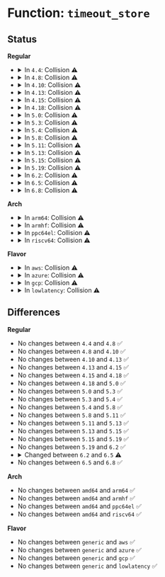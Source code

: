 # Function: <code>timeout_store</code>

## Status
<b>Regular</b>
<ul>
<li>
<details>
<summary>In <code>4.4</code>: Collision ⚠️</summary>

```c
ssize_t timeout_store(struct class *class, struct class_attribute *attr, const char *buf, size_t count);
```

**Collision:** Static-Static Collision

**Inline:** No

**Transformation:** False

**Instances:**

```
In drivers/base/firmware_class.c (ffffffff8155e420)
Location: drivers/base/firmware_class.c:544
Inline: False
```
```
In drivers/md/bitmap.c (ffffffff8169bfd0)
Location: drivers/md/bitmap.c:2255
Inline: False
```
**Symbols:**

```
ffffffff8155e420-ffffffff8155e452: timeout_store (STB_LOCAL)
ffffffff8169bfd0-ffffffff8169c0ba: timeout_store (STB_LOCAL)
```
</details>
</li>
<li>
<details>
<summary>In <code>4.8</code>: Collision ⚠️</summary>

```c
ssize_t timeout_store(struct class *class, struct class_attribute *attr, const char *buf, size_t count);
```

**Collision:** Static-Static Collision

**Inline:** No

**Transformation:** False

**Instances:**

```
In drivers/base/firmware_class.c (ffffffff815b29a0)
Location: drivers/base/firmware_class.c:540
Inline: False
```
```
In drivers/md/bitmap.c (ffffffff816fd100)
Location: drivers/md/bitmap.c:2337
Inline: False
```
**Symbols:**

```
ffffffff815b29a0-ffffffff815b29d2: timeout_store (STB_LOCAL)
ffffffff816fd100-ffffffff816fd1ed: timeout_store (STB_LOCAL)
```
</details>
</li>
<li>
<details>
<summary>In <code>4.10</code>: Collision ⚠️</summary>

```c
ssize_t timeout_store(struct class *class, struct class_attribute *attr, const char *buf, size_t count);
```

**Collision:** Static-Static Collision

**Inline:** No

**Transformation:** False

**Instances:**

```
In drivers/base/firmware_class.c (ffffffff815e1db0)
Location: drivers/base/firmware_class.c:601
Inline: False
```
```
In drivers/md/bitmap.c (ffffffff8172ecd0)
Location: drivers/md/bitmap.c:2365
Inline: False
```
**Symbols:**

```
ffffffff815e1db0-ffffffff815e1de2: timeout_store (STB_LOCAL)
ffffffff8172ecd0-ffffffff8172edbd: timeout_store (STB_LOCAL)
```
</details>
</li>
<li>
<details>
<summary>In <code>4.13</code>: Collision ⚠️</summary>

```c
ssize_t timeout_store(struct class *class, struct class_attribute *attr, const char *buf, size_t count);
```

**Collision:** Static-Static Collision

**Inline:** No

**Transformation:** False

**Instances:**

```
In drivers/base/firmware_class.c (ffffffff815f6a30)
Location: drivers/base/firmware_class.c:631
Inline: False
```
```
In drivers/md/bitmap.c (ffffffff81747d50)
Location: drivers/md/bitmap.c:2408
Inline: False
```
**Symbols:**

```
ffffffff815f6a30-ffffffff815f6a62: timeout_store (STB_LOCAL)
ffffffff81747d50-ffffffff81747e3d: timeout_store (STB_LOCAL)
```
</details>
</li>
<li>
<details>
<summary>In <code>4.15</code>: Collision ⚠️</summary>

```c
ssize_t timeout_store(struct class *class, struct class_attribute *attr, const char *buf, size_t count);
```

**Collision:** Static-Static Collision

**Inline:** No

**Transformation:** False

**Instances:**

```
In drivers/base/firmware_class.c (ffffffff8165e990)
Location: drivers/base/firmware_class.c:635
Inline: False
```
```
In drivers/md/md-bitmap.c (ffffffff817b9fe0)
Location: drivers/md/md-bitmap.c:2427
Inline: False
```
**Symbols:**

```
ffffffff8165e990-ffffffff8165e9c2: timeout_store (STB_LOCAL)
ffffffff817b9fe0-ffffffff817ba0cd: timeout_store (STB_LOCAL)
```
</details>
</li>
<li>
<details>
<summary>In <code>4.18</code>: Collision ⚠️</summary>

```c
ssize_t timeout_store(struct class *class, struct class_attribute *attr, const char *buf, size_t count);
```

**Collision:** Static-Static Collision

**Inline:** No

**Transformation:** False

**Instances:**

```
In drivers/base/firmware_loader/fallback.c (ffffffff8169b0c0)
Location: drivers/base/firmware_loader/fallback.c:140
Inline: False
```
```
In drivers/md/md-bitmap.c (ffffffff81802090)
Location: drivers/md/md-bitmap.c:2427
Inline: False
```
**Symbols:**

```
ffffffff8169b0c0-ffffffff8169b0f2: timeout_store (STB_LOCAL)
ffffffff81802090-ffffffff81802181: timeout_store (STB_LOCAL)
```
</details>
</li>
<li>
<details>
<summary>In <code>5.0</code>: Collision ⚠️</summary>

```c
ssize_t timeout_store(struct class *class, struct class_attribute *attr, const char *buf, size_t count);
```

**Collision:** Static-Static Collision

**Inline:** No

**Transformation:** False

**Instances:**

```
In drivers/base/firmware_loader/fallback.c (ffffffff816bb940)
Location: drivers/base/firmware_loader/fallback.c:140
Inline: False
```
```
In drivers/md/md-bitmap.c (ffffffff8182e2a0)
Location: drivers/md/md-bitmap.c:2419
Inline: False
```
**Symbols:**

```
ffffffff816bb940-ffffffff816bb972: timeout_store (STB_LOCAL)
ffffffff8182e2a0-ffffffff8182e391: timeout_store (STB_LOCAL)
```
</details>
</li>
<li>
<details>
<summary>In <code>5.3</code>: Collision ⚠️</summary>

```c
ssize_t timeout_store(struct class *class, struct class_attribute *attr, const char *buf, size_t count);
```

**Collision:** Static-Static Collision

**Inline:** No

**Transformation:** False

**Instances:**

```
In drivers/base/firmware_loader/fallback.c (ffffffff816f60e0)
Location: drivers/base/firmware_loader/fallback.c:140
Inline: False
```
```
In drivers/md/md-bitmap.c (ffffffff81870890)
Location: drivers/md/md-bitmap.c:2426
Inline: False
```
**Symbols:**

```
ffffffff816f60e0-ffffffff816f6114: timeout_store (STB_LOCAL)
ffffffff81870890-ffffffff81870981: timeout_store (STB_LOCAL)
```
</details>
</li>
<li>
<details>
<summary>In <code>5.4</code>: Collision ⚠️</summary>

```c
ssize_t timeout_store(struct class *class, struct class_attribute *attr, const char *buf, size_t count);
```

**Collision:** Static-Static Collision

**Inline:** No

**Transformation:** False

**Instances:**

```
In drivers/base/firmware_loader/fallback.c (ffffffff8171a4e0)
Location: drivers/base/firmware_loader/fallback.c:140
Inline: False
```
```
In drivers/md/md-bitmap.c (ffffffff818a2680)
Location: drivers/md/md-bitmap.c:2426
Inline: False
```
**Symbols:**

```
ffffffff8171a4e0-ffffffff8171a514: timeout_store (STB_LOCAL)
ffffffff818a2680-ffffffff818a2771: timeout_store (STB_LOCAL)
```
</details>
</li>
<li>
<details>
<summary>In <code>5.8</code>: Collision ⚠️</summary>

```c
ssize_t timeout_store(struct class *class, struct class_attribute *attr, const char *buf, size_t count);
```

**Collision:** Static-Static Collision

**Inline:** No

**Transformation:** False

**Instances:**

```
In drivers/base/firmware_loader/fallback.c (ffffffff817d6500)
Location: drivers/base/firmware_loader/fallback.c:143
Inline: False
```
```
In drivers/md/md-bitmap.c (ffffffff819720c0)
Location: drivers/md/md-bitmap.c:2421
Inline: False
```
**Symbols:**

```
ffffffff817d6500-ffffffff817d6536: timeout_store (STB_LOCAL)
ffffffff819720c0-ffffffff819721b1: timeout_store (STB_LOCAL)
```
</details>
</li>
<li>
<details>
<summary>In <code>5.11</code>: Collision ⚠️</summary>

```c
ssize_t timeout_store(struct class *class, struct class_attribute *attr, const char *buf, size_t count);
```

**Collision:** Static-Static Collision

**Inline:** No

**Transformation:** False

**Instances:**

```
In drivers/base/firmware_loader/fallback.c (ffffffff817eaf30)
Location: drivers/base/firmware_loader/fallback.c:143
Inline: False
```
```
In drivers/md/md-bitmap.c (ffffffff81976fd0)
Location: drivers/md/md-bitmap.c:2424
Inline: False
```
**Symbols:**

```
ffffffff817eaf30-ffffffff817eaf66: timeout_store (STB_LOCAL)
ffffffff81976fd0-ffffffff819770c1: timeout_store (STB_LOCAL)
```
</details>
</li>
<li>
<details>
<summary>In <code>5.13</code>: Collision ⚠️</summary>

```c
ssize_t timeout_store(struct class *class, struct class_attribute *attr, const char *buf, size_t count);
```

**Collision:** Static-Static Collision

**Inline:** No

**Transformation:** False

**Instances:**

```
In drivers/base/firmware_loader/fallback.c (ffffffff817cf6b0)
Location: drivers/base/firmware_loader/fallback.c:142
Inline: False
```
```
In drivers/md/md-bitmap.c (ffffffff8195b230)
Location: drivers/md/md-bitmap.c:2426
Inline: False
```
**Symbols:**

```
ffffffff817cf6b0-ffffffff817cf6e3: timeout_store (STB_LOCAL)
ffffffff8195b230-ffffffff8195b321: timeout_store (STB_LOCAL)
```
</details>
</li>
<li>
<details>
<summary>In <code>5.15</code>: Collision ⚠️</summary>

```c
ssize_t timeout_store(struct class *class, struct class_attribute *attr, const char *buf, size_t count);
```

**Collision:** Static-Static Collision

**Inline:** No

**Transformation:** False

**Instances:**

```
In drivers/base/firmware_loader/fallback.c (ffffffff81859e10)
Location: drivers/base/firmware_loader/fallback.c:142
Inline: False
```
```
In drivers/md/md-bitmap.c (ffffffff81a00a20)
Location: drivers/md/md-bitmap.c:2426
Inline: False
```
**Symbols:**

```
ffffffff81859e10-ffffffff81859e43: timeout_store (STB_LOCAL)
ffffffff81a00a20-ffffffff81a00b11: timeout_store (STB_LOCAL)
```
</details>
</li>
<li>
<details>
<summary>In <code>5.19</code>: Collision ⚠️</summary>

```c
ssize_t timeout_store(struct class *class, struct class_attribute *attr, const char *buf, size_t count);
```

**Collision:** Static-Static Collision

**Inline:** No

**Transformation:** False

**Instances:**

```
In drivers/base/firmware_loader/sysfs.c (ffffffff819a10c0)
Location: drivers/base/firmware_loader/sysfs.c:47
Inline: False
```
```
In drivers/md/md-bitmap.c (ffffffff81b68360)
Location: drivers/md/md-bitmap.c:2427
Inline: False
```
**Symbols:**

```
ffffffff819a10c0-ffffffff819a10fe: timeout_store (STB_LOCAL)
ffffffff81b68360-ffffffff81b68462: timeout_store (STB_LOCAL)
```
</details>
</li>
<li>
<details>
<summary>In <code>6.2</code>: Collision ⚠️</summary>

```c
ssize_t timeout_store(struct class *class, struct class_attribute *attr, const char *buf, size_t count);
```

**Collision:** Static-Static Collision

**Inline:** No

**Transformation:** False

**Instances:**

```
In drivers/base/firmware_loader/sysfs.c (ffffffff81b12db0)
Location: drivers/base/firmware_loader/sysfs.c:47
Inline: False
```
```
In drivers/md/md-bitmap.c (ffffffff81d03e00)
Location: drivers/md/md-bitmap.c:2431
Inline: False
```
**Symbols:**

```
ffffffff81b12db0-ffffffff81b12dee: timeout_store (STB_LOCAL)
ffffffff81d03e00-ffffffff81d03f02: timeout_store (STB_LOCAL)
```
</details>
</li>
<li>
<details>
<summary>In <code>6.5</code>: Collision ⚠️</summary>

```c
ssize_t timeout_store(const struct class *class, const struct class_attribute *attr, const char *buf, size_t count);
```

**Collision:** Static-Static Collision

**Inline:** No

**Transformation:** False

**Instances:**

```
In drivers/base/firmware_loader/sysfs.c (ffffffff81b610c0)
Location: drivers/base/firmware_loader/sysfs.c:47
Inline: False
```
```
In drivers/md/md-bitmap.c (ffffffff81d6d740)
Location: drivers/md/md-bitmap.c:2497
Inline: False
```
**Symbols:**

```
ffffffff81b610c0-ffffffff81b610fe: timeout_store (STB_LOCAL)
ffffffff81d6d740-ffffffff81d6d852: timeout_store (STB_LOCAL)
```
</details>
</li>
<li>
<details>
<summary>In <code>6.8</code>: Collision ⚠️</summary>

```c
ssize_t timeout_store(const struct class *class, const struct class_attribute *attr, const char *buf, size_t count);
```

**Collision:** Static-Static Collision

**Inline:** No

**Transformation:** False

**Instances:**

```
In drivers/base/firmware_loader/sysfs.c (ffffffff81bb4b50)
Location: drivers/base/firmware_loader/sysfs.c:47
Inline: False
```
```
In drivers/md/md-bitmap.c (ffffffff81e24b80)
Location: drivers/md/md-bitmap.c:2492
Inline: False
```
**Symbols:**

```
ffffffff81bb4b50-ffffffff81bb4b8e: timeout_store (STB_LOCAL)
ffffffff81e24b80-ffffffff81e24c92: timeout_store (STB_LOCAL)
```
</details>
</li>
</ul>
<b>Arch</b>
<ul>
<li>
<details>
<summary>In <code>arm64</code>: Collision ⚠️</summary>

```c
ssize_t timeout_store(struct class *class, struct class_attribute *attr, const char *buf, size_t count);
```

**Collision:** Static-Static Collision

**Inline:** No

**Transformation:** False

**Instances:**

```
In drivers/base/firmware_loader/fallback.c (ffff80001090ddb0)
Location: drivers/base/firmware_loader/fallback.c:140
Inline: False
```
```
In drivers/md/md-bitmap.c (ffff800010af6668)
Location: drivers/md/md-bitmap.c:2426
Inline: False
```
**Symbols:**

```
ffff80001090ddb0-ffff80001090de00: timeout_store (STB_LOCAL)
ffff800010af6668-ffff800010af677c: timeout_store (STB_LOCAL)
```
</details>
</li>
<li>
<details>
<summary>In <code>armhf</code>: Collision ⚠️</summary>

```c
ssize_t timeout_store(struct class *class, struct class_attribute *attr, const char *buf, size_t count);
```

**Collision:** Static-Static Collision

**Inline:** No

**Transformation:** False

**Instances:**

```
In drivers/base/firmware_loader/fallback.c (c09f6d38)
Location: drivers/base/firmware_loader/fallback.c:140
Inline: False
```
```
In drivers/md/md-bitmap.c (c0bd8114)
Location: drivers/md/md-bitmap.c:2426
Inline: False
```
**Symbols:**

```
c09f6d38-c09f6d7c: timeout_store (STB_LOCAL)
c0bd8114-c0bd81f8: timeout_store (STB_LOCAL)
```
</details>
</li>
<li>
<details>
<summary>In <code>ppc64el</code>: Collision ⚠️</summary>

```c
ssize_t timeout_store(struct class *class, struct class_attribute *attr, const char *buf, size_t count);
```

**Collision:** Static-Static Collision

**Inline:** No

**Transformation:** False

**Instances:**

```
In drivers/base/firmware_loader/fallback.c (c0000000009ae530)
Location: drivers/base/firmware_loader/fallback.c:140
Inline: False
```
```
In drivers/md/md-bitmap.c (c000000000be3ef0)
Location: drivers/md/md-bitmap.c:2426
Inline: False
```
**Symbols:**

```
c0000000009ae530-c0000000009ae59c: timeout_store (STB_LOCAL)
c000000000be3ef0-c000000000be4044: timeout_store (STB_LOCAL)
```
</details>
</li>
<li>
<details>
<summary>In <code>riscv64</code>: Collision ⚠️</summary>

```c
ssize_t timeout_store(struct class *class, struct class_attribute *attr, const char *buf, size_t count);
```

**Collision:** Static-Static Collision

**Inline:** No

**Transformation:** False

**Instances:**

```
In drivers/base/firmware_loader/fallback.c (ffffffe0005925d2)
Location: drivers/base/firmware_loader/fallback.c:140
Inline: False
```
```
In drivers/md/md-bitmap.c (ffffffe0006e926a)
Location: drivers/md/md-bitmap.c:2426
Inline: False
```
**Symbols:**

```
ffffffe0005925d2-ffffffe00059261a: timeout_store (STB_LOCAL)
ffffffe0006e926a-ffffffe0006e930a: timeout_store (STB_LOCAL)
```
</details>
</li>
</ul>
<b>Flavor</b>
<ul>
<li>
<details>
<summary>In <code>aws</code>: Collision ⚠️</summary>

```c
ssize_t timeout_store(struct class *class, struct class_attribute *attr, const char *buf, size_t count);
```

**Collision:** Static-Static Collision

**Inline:** No

**Transformation:** False

**Instances:**

```
In drivers/base/firmware_loader/fallback.c (ffffffff816e0810)
Location: drivers/base/firmware_loader/fallback.c:140
Inline: False
```
```
In drivers/md/md-bitmap.c (ffffffff81848500)
Location: drivers/md/md-bitmap.c:2426
Inline: False
```
**Symbols:**

```
ffffffff816e0810-ffffffff816e0844: timeout_store (STB_LOCAL)
ffffffff81848500-ffffffff818485f1: timeout_store (STB_LOCAL)
```
</details>
</li>
<li>
<details>
<summary>In <code>azure</code>: Collision ⚠️</summary>

```c
ssize_t timeout_store(struct class *class, struct class_attribute *attr, const char *buf, size_t count);
```

**Collision:** Static-Static Collision

**Inline:** No

**Transformation:** False

**Instances:**

```
In drivers/base/firmware_loader/fallback.c (ffffffff816bae50)
Location: drivers/base/firmware_loader/fallback.c:140
Inline: False
```
```
In drivers/md/md-bitmap.c (ffffffff8180fb60)
Location: drivers/md/md-bitmap.c:2426
Inline: False
```
**Symbols:**

```
ffffffff816bae50-ffffffff816bae84: timeout_store (STB_LOCAL)
ffffffff8180fb60-ffffffff8180fc51: timeout_store (STB_LOCAL)
```
</details>
</li>
<li>
<details>
<summary>In <code>gcp</code>: Collision ⚠️</summary>

```c
ssize_t timeout_store(struct class *class, struct class_attribute *attr, const char *buf, size_t count);
```

**Collision:** Static-Static Collision

**Inline:** No

**Transformation:** False

**Instances:**

```
In drivers/base/firmware_loader/fallback.c (ffffffff8170dee0)
Location: drivers/base/firmware_loader/fallback.c:140
Inline: False
```
```
In drivers/md/md-bitmap.c (ffffffff81897b30)
Location: drivers/md/md-bitmap.c:2426
Inline: False
```
**Symbols:**

```
ffffffff8170dee0-ffffffff8170df14: timeout_store (STB_LOCAL)
ffffffff81897b30-ffffffff81897c21: timeout_store (STB_LOCAL)
```
</details>
</li>
<li>
<details>
<summary>In <code>lowlatency</code>: Collision ⚠️</summary>

```c
ssize_t timeout_store(struct class *class, struct class_attribute *attr, const char *buf, size_t count);
```

**Collision:** Static-Static Collision

**Inline:** No

**Transformation:** False

**Instances:**

```
In drivers/base/firmware_loader/fallback.c (ffffffff81728b50)
Location: drivers/base/firmware_loader/fallback.c:140
Inline: False
```
```
In drivers/md/md-bitmap.c (ffffffff818b3d10)
Location: drivers/md/md-bitmap.c:2426
Inline: False
```
**Symbols:**

```
ffffffff81728b50-ffffffff81728b84: timeout_store (STB_LOCAL)
ffffffff818b3d10-ffffffff818b3e01: timeout_store (STB_LOCAL)
```
</details>
</li>
</ul>

## Differences
<b>Regular</b>
<ul>
<li>
No changes between <code>4.4</code> and <code>4.8</code> ✅
</li>
<li>
No changes between <code>4.8</code> and <code>4.10</code> ✅
</li>
<li>
No changes between <code>4.10</code> and <code>4.13</code> ✅
</li>
<li>
No changes between <code>4.13</code> and <code>4.15</code> ✅
</li>
<li>
No changes between <code>4.15</code> and <code>4.18</code> ✅
</li>
<li>
No changes between <code>4.18</code> and <code>5.0</code> ✅
</li>
<li>
No changes between <code>5.0</code> and <code>5.3</code> ✅
</li>
<li>
No changes between <code>5.3</code> and <code>5.4</code> ✅
</li>
<li>
No changes between <code>5.4</code> and <code>5.8</code> ✅
</li>
<li>
No changes between <code>5.8</code> and <code>5.11</code> ✅
</li>
<li>
No changes between <code>5.11</code> and <code>5.13</code> ✅
</li>
<li>
No changes between <code>5.13</code> and <code>5.15</code> ✅
</li>
<li>
No changes between <code>5.15</code> and <code>5.19</code> ✅
</li>
<li>
No changes between <code>5.19</code> and <code>6.2</code> ✅
</li>
<li>
<details>
<summary>Changed between <code>6.2</code> and <code>6.5</code> ⚠️</summary>
<ul>
<li>
<b>Param type changed. </b>
<code>struct class *class</code> ➡️ <code>const struct class *class</code>
</li>
<li>
<b>Param type changed. </b>
<code>struct class_attribute *attr</code> ➡️ <code>const struct class_attribute *attr</code>
</li>
</ul>
</details>
</li>
<li>
No changes between <code>6.5</code> and <code>6.8</code> ✅
</li>
</ul>
<b>Arch</b>
<ul>
<li>
No changes between <code>amd64</code> and <code>arm64</code> ✅
</li>
<li>
No changes between <code>amd64</code> and <code>armhf</code> ✅
</li>
<li>
No changes between <code>amd64</code> and <code>ppc64el</code> ✅
</li>
<li>
No changes between <code>amd64</code> and <code>riscv64</code> ✅
</li>
</ul>
<b>Flavor</b>
<ul>
<li>
No changes between <code>generic</code> and <code>aws</code> ✅
</li>
<li>
No changes between <code>generic</code> and <code>azure</code> ✅
</li>
<li>
No changes between <code>generic</code> and <code>gcp</code> ✅
</li>
<li>
No changes between <code>generic</code> and <code>lowlatency</code> ✅
</li>
</ul>
